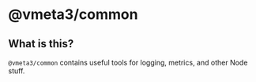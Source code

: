 # @vmeta3/common

## What is this?

`@vmeta3/common` contains useful tools for logging, metrics, and other Node stuff.

